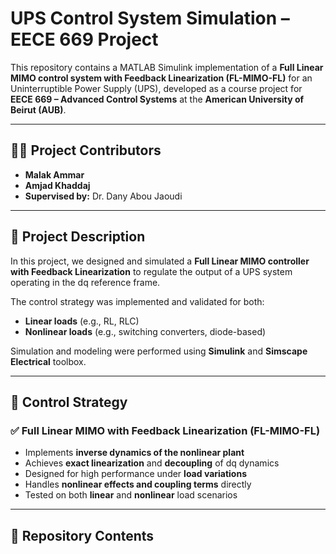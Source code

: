 # UPS Control System Simulation – EECE 669 Project

This repository contains a MATLAB Simulink implementation of a **Full Linear MIMO control system with Feedback Linearization (FL-MIMO-FL)** for an Uninterruptible Power Supply (UPS), developed as a course project for **EECE 669 – Advanced Control Systems** at the **American University of Beirut (AUB)**.

---

## 👨‍💻 Project Contributors

- **Malak Ammar**  
- **Amjad Khaddaj**  
- **Supervised by:** Dr. Dany Abou Jaoudi

---

## 📘 Project Description

In this project, we designed and simulated a **Full Linear MIMO controller with Feedback Linearization** to regulate the output of a UPS system operating in the dq reference frame. 

The control strategy was implemented and validated for both:

- **Linear loads** (e.g., RL, RLC)
- **Nonlinear loads** (e.g., switching converters, diode-based)

Simulation and modeling were performed using **Simulink** and **Simscape Electrical** toolbox.

---

## 🧠 Control Strategy

### ✅ Full Linear MIMO with Feedback Linearization (FL-MIMO-FL)

- Implements **inverse dynamics of the nonlinear plant**
- Achieves **exact linearization** and **decoupling** of dq dynamics
- Designed for high performance under **load variations**
- Handles **nonlinear effects and coupling terms** directly
- Tested on both **linear** and **nonlinear** load scenarios

---

## 📂 Repository Contents

